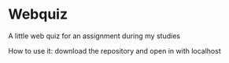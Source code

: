 # Webquiz
A little web quiz for an assignment during my studies

How to use it: download the repository and open in with localhost
